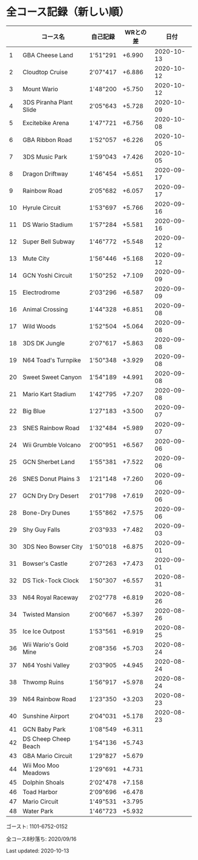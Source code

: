 # 全コース記録（新しい順）

||コース名|自己記録|WRとの差|日付
|--|--|--|--|--|
|1|GBA Cheese Land|1'51"291|+6.990|2020-10-13|
|2|Cloudtop Cruise|2'07"417|+6.886|2020-10-12|
|3|Mount Wario|1'48"200|+5.750|2020-10-12|
|4|3DS Piranha Plant Slide|2'05"643|+5.728|2020-10-09|
|5|Excitebike Arena|1'47"721|+6.756|2020-10-08|
|6|GBA Ribbon Road|1'52"057|+6.226|2020-10-05|
|7|3DS Music Park|1'59"043|+7.426|2020-10-05|
|8|Dragon Driftway|1'46"454|+5.651|2020-09-17|
|9|Rainbow Road|2'05"682|+6.057|2020-09-17|
|10|Hyrule Circuit|1'53"697|+5.766|2020-09-16|
|11|DS Wario Stadium|1'57"284|+5.581|2020-09-16|
|12|Super Bell Subway|1'46"772|+5.548|2020-09-12|
|13|Mute City|1'56"446|+5.168|2020-09-12|
|14|GCN Yoshi Circuit|1'50"252|+7.109|2020-09-09|
|15|Electrodrome|2'03"296|+6.587|2020-09-09|
|16|Animal Crossing|1'44"328|+6.851|2020-09-08|
|17|Wild Woods|1'52"504|+5.064|2020-09-08|
|18|3DS DK Jungle|2'07"617|+5.863|2020-09-08|
|19|N64 Toad's Turnpike|1'50"348|+3.929|2020-09-08|
|20|Sweet Sweet Canyon|1'54"189|+4.991|2020-09-08|
|21|Mario Kart Stadium|1'42"795|+7.207|2020-09-08|
|22|Big Blue|1'27"183|+3.500|2020-09-07|
|23|SNES Rainbow Road|1'32"484|+5.989|2020-09-07|
|24|Wii Grumble Volcano|2'00"951|+6.567|2020-09-06|
|25|GCN Sherbet Land|1'55"381|+7.522|2020-09-06|
|26|SNES Donut Plains 3|1'21"148|+7.260|2020-09-06|
|27|GCN Dry Dry Desert|2'01"798|+7.619|2020-09-06|
|28|Bone-Dry Dunes|1'55"862|+7.575|2020-09-06|
|29|Shy Guy Falls|2'03"933|+7.482|2020-09-03|
|30|3DS Neo Bowser City|1'50"018|+6.875|2020-09-01|
|31|Bowser's Castle|2'07"263|+7.473|2020-09-01|
|32|DS Tick-Tock Clock|1'50"307|+6.557|2020-08-31|
|33|N64 Royal Raceway|2'02"778|+6.819|2020-08-26|
|34|Twisted Mansion|2'00"667|+5.397|2020-08-26|
|35|Ice Ice Outpost|1'53"561|+6.919|2020-08-25|
|36|Wii Wario's Gold Mine|2'08"356|+5.703|2020-08-24|
|37|N64 Yoshi Valley|2'03"905|+4.945|2020-08-24|
|38|Thwomp Ruins|1'56"917|+5.978|2020-08-24|
|39|N64 Rainbow Road|1'23"350|+3.203|2020-08-23|
|40|Sunshine Airport|2'04"031|+5.178|2020-08-23|
|41|GCN Baby Park|1'08"549|+6.311||
|42|DS Cheep Cheep Beach|1'54"136|+5.743||
|43|GBA Mario Circuit|1'29"827|+5.679||
|44|Wii Moo Moo Meadows|1'29"691|+4.731||
|45|Dolphin Shoals|2'02"478|+7.158||
|46|Toad Harbor|2'09"696|+6.478||
|47|Mario Circuit|1'49"531|+3.795||
|48|Water Park|1'46"723|+5.932||

ゴースト: 1101-6752-0152

全コース8秒落ち: 2020/09/16

Last updated: 2020-10-13

